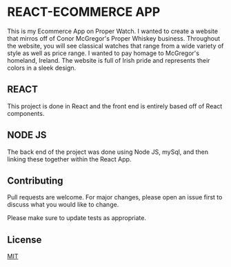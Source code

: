 # REACT-ECOMMERCE APP

This is my Ecommerce App on Proper Watch. I wanted to create a website that mirros off of Conor McGregor's Proper Whiskey business. Throughout the website, you will see classical watches that range from a wide variety of style as well as price range. I wanted to pay homage to McGregor's homeland, Ireland. The website is full of Irish pride and represents their colors in a sleek design.

## REACT

This project is done in React and the front end is entirely based off of React components.

## NODE JS

The back end of the project was done using Node JS, mySql, and then linking these together within the React App.


## Contributing
Pull requests are welcome. For major changes, please open an issue first to discuss what you would like to change.

Please make sure to update tests as appropriate.

## License
[MIT](http://www.tldrlegal.com/license/mit-license)